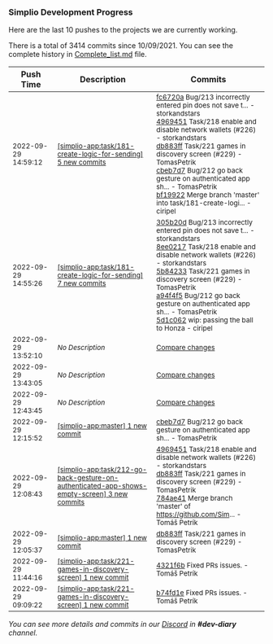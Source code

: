 
### Simplio Development Progress

Here are the last 10 pushes to the projects we are currently working.

There is a total of 3414 commits since 10/09/2021. You can see the complete history in
 [Complete_list.md](Complete_list.md) file.

| Push Time | Description | Commits |
| --- | --- | --- |
| <sub>2022-09-29 14:59:12</sub> | <sub>[[simplio-app:task/181\-create\-logic\-for\-sending] 5 new commits](https://github.com/SimplioOfficial/simplio-app/compare/7fb98f922d4d...bf199223a72f)</sub> | <sub>[fc6720a](https://github.com/SimplioOfficial/simplio-app/commit/fc6720a9ea8a4bb5743a8eac8343f64c804998d0) Bug/213 incorrectly entered pin does not save t... - storkandstars<br>[4969451](https://github.com/SimplioOfficial/simplio-app/commit/4969451f07d745a2f3220ec57d0d0ed8d533998a) Task/218 enable and disable network wallets (#226) - storkandstars<br>[db883ff](https://github.com/SimplioOfficial/simplio-app/commit/db883ff633bd8815e23655523bfc165310bd1914) Task/221 games in discovery screen (#229) - TomasPetrik<br>[cbeb7d7](https://github.com/SimplioOfficial/simplio-app/commit/cbeb7d75cadc4eb5f51bfd554c40a1ed2f1b0c64) Bug/212 go back gesture on authenticated app sh... - TomasPetrik<br>[bf19922](https://github.com/SimplioOfficial/simplio-app/commit/bf199223a72f13f1418407c3e1420b62d02a6dde) Merge branch 'master' into task/181-create-logi... - ciripel</sub> |
| <sub>2022-09-29 14:55:26</sub> | <sub>[[simplio-app:task/181\-create\-logic\-for\-sending] 7 new commits](https://github.com/SimplioOfficial/simplio-app/compare/9761ac005f66...7fb98f922d4d)</sub> | <sub>[305b20d](https://github.com/SimplioOfficial/simplio-app/commit/305b20dabafa7ac4ba27d6f655dfd2a0d3f45ca1) Bug/213 incorrectly entered pin does not save t... - storkandstars<br>[8ee0217](https://github.com/SimplioOfficial/simplio-app/commit/8ee0217c28e64cf4b493327d243cbe0ac76379d5) Task/218 enable and disable network wallets (#226) - storkandstars<br>[5b84233](https://github.com/SimplioOfficial/simplio-app/commit/5b842330d3f61d0ef9f63d2db1d3975fa68971c1) Task/221 games in discovery screen (#229) - TomasPetrik<br>[a94f4f5](https://github.com/SimplioOfficial/simplio-app/commit/a94f4f598918155832a96fa7ed0a0fc556d89f96) Bug/212 go back gesture on authenticated app sh... - TomasPetrik<br>[5d1c062](https://github.com/SimplioOfficial/simplio-app/commit/5d1c0622442673594db7db2a3bbd14939b05f1ff) wip: passing the ball to Honza - ciripel</sub> |
| <sub>2022-09-29 13:52:10</sub> | <sub>_No Description_</sub> | <sub>[Compare changes](https://github.com/SimplioOfficial/simplio-app/compare/0bab6238279b...75f212441fcc)</sub> |
| <sub>2022-09-29 13:43:05</sub> | <sub>_No Description_</sub> | <sub>[Compare changes](https://github.com/SimplioOfficial/simplio-app/compare/f3ae3527f414...0bab6238279b)</sub> |
| <sub>2022-09-29 12:43:45</sub> | <sub>_No Description_</sub> | <sub>[Compare changes](https://github.com/SimplioOfficial/simplio-app/compare/0103359d1b27...f3ae3527f414)</sub> |
| <sub>2022-09-29 12:15:52</sub> | <sub>[[simplio-app:master] 1 new commit](https://github.com/SimplioOfficial/simplio-app/commit/cbeb7d75cadc4eb5f51bfd554c40a1ed2f1b0c64)</sub> | <sub>[cbeb7d7](https://github.com/SimplioOfficial/simplio-app/commit/cbeb7d75cadc4eb5f51bfd554c40a1ed2f1b0c64) Bug/212 go back gesture on authenticated app sh... - TomasPetrik</sub> |
| <sub>2022-09-29 12:08:43</sub> | <sub>[[simplio-app:task/212\-go\-back\-gesture\-on\-authenticated\-app\-shows\-empty\-screen] 3 new commits](https://github.com/SimplioOfficial/simplio-app/compare/db6e14fbb578...784ae41cc53f)</sub> | <sub>[4969451](https://github.com/SimplioOfficial/simplio-app/commit/4969451f07d745a2f3220ec57d0d0ed8d533998a) Task/218 enable and disable network wallets (#226) - storkandstars<br>[db883ff](https://github.com/SimplioOfficial/simplio-app/commit/db883ff633bd8815e23655523bfc165310bd1914) Task/221 games in discovery screen (#229) - TomasPetrik<br>[784ae41](https://github.com/SimplioOfficial/simplio-app/commit/784ae41cc53f323a673c1c15a589492265da8de0) Merge branch 'master' of https://github.com/Sim... - Tomáš Petrík</sub> |
| <sub>2022-09-29 12:05:37</sub> | <sub>[[simplio-app:master] 1 new commit](https://github.com/SimplioOfficial/simplio-app/commit/db883ff633bd8815e23655523bfc165310bd1914)</sub> | <sub>[db883ff](https://github.com/SimplioOfficial/simplio-app/commit/db883ff633bd8815e23655523bfc165310bd1914) Task/221 games in discovery screen (#229) - TomasPetrik</sub> |
| <sub>2022-09-29 11:44:16</sub> | <sub>[[simplio-app:task/221\-games\-in\-discovery\-screen] 1 new commit](https://github.com/SimplioOfficial/simplio-app/commit/4321f6be3cdfd15e708edc7661c9529bcab48ee1)</sub> | <sub>[4321f6b](https://github.com/SimplioOfficial/simplio-app/commit/4321f6be3cdfd15e708edc7661c9529bcab48ee1) Fixed PRs issues. - Tomáš Petrík</sub> |
| <sub>2022-09-29 09:09:22</sub> | <sub>[[simplio-app:task/221\-games\-in\-discovery\-screen] 1 new commit](https://github.com/SimplioOfficial/simplio-app/commit/b74fd1edcd32f77acc7c9184d9a2a35cf616cc42)</sub> | <sub>[b74fd1e](https://github.com/SimplioOfficial/simplio-app/commit/b74fd1edcd32f77acc7c9184d9a2a35cf616cc42) Fixed PRs issues. - Tomáš Petrík</sub> |

_You can see more details and commits in our [Discord](https://discord.gg/aKhjuwZmdP) in **#dev-diary** channel._
